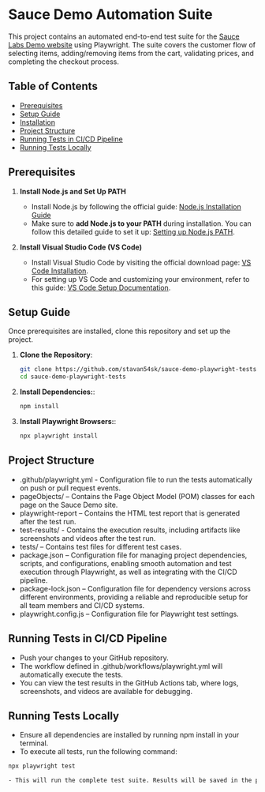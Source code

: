 # Sauce Demo Automation Suite

This project contains an automated end-to-end test suite for the [Sauce Labs Demo website](https://www.saucedemo.com) using Playwright. The suite covers the customer flow of selecting items, adding/removing items from the cart, validating prices, and completing the checkout process.

## Table of Contents

- [Prerequisites](#prerequisites)
- [Setup Guide](#setup-guide)
- [Installation](#installation)
- [Project Structure](#project-structure)
- [Running Tests in CI/CD Pipeline](#running-tests-in-cicd-pipeline)
- [Running Tests Locally](#running-tests-locally)



## Prerequisites

1. **Install Node.js and Set Up PATH**
   - Install Node.js by following the official guide: [Node.js Installation Guide](https://nodejs.org/en/download/)
   - Make sure to **add Node.js to your PATH** during installation. You can follow this detailed guide to set it up: [Setting up Node.js PATH](https://docs.npmjs.com/downloading-and-installing-node-js-and-npm).
   
2. **Install Visual Studio Code (VS Code)**
   - Install Visual Studio Code by visiting the official download page: [VS Code Installation](https://code.visualstudio.com/download).
   - For setting up VS Code and customizing your environment, refer to this guide: [VS Code Setup Documentation](https://code.visualstudio.com/docs/getstarted/keybindings).

## Setup Guide

Once prerequisites are installed, clone this repository and set up the project.

1. **Clone the Repository**:

   ```bash
   git clone https://github.com/stavan54sk/sauce-demo-playwright-tests.git
   cd sauce-demo-playwright-tests

2. **Install Dependencies:**:

   ```bash
   npm install

3. **Install Playwright Browsers:**:

   ```bash
   npx playwright install

## Project Structure
   - .github/playwright.yml - Configuration file to run the tests automatically on push or pull request events.
   - pageObjects/ – Contains the Page Object Model (POM) classes for each page on the Sauce Demo site.
   - playwright-report – Contains the HTML test report that is generated after the test run.
   - test-results/ - Contains the execution results, including artifacts like screenshots and videos  after the test run.
   - tests/ – Contains test files for different test cases.
   - package.json – Configuration file for managing project dependencies, scripts, and configurations, enabling smooth automation and test execution through Playwright, as well as integrating with the CI/CD pipeline. 
   - package-lock.json – Configuration file for dependency versions across different environments, providing a reliable and reproducible setup for all team members and CI/CD systems.
   - playwright.config.js – Configuration file for Playwright test settings.

## Running Tests in CI/CD Pipeline
   - Push your changes to your GitHub repository.
   - The workflow defined in .github/workflows/playwright.yml will automatically execute the tests.
   - You can view the test results in the GitHub Actions tab, where logs, screenshots, and videos are available for debugging.
     
## Running Tests Locally
   - Ensure all dependencies are installed by running npm install in your terminal.
   - To execute all tests, run the following command:
   ```bash
   npx playwright test

   - This will run the complete test suite. Results will be saved in the playwright-report and test-results folders.

